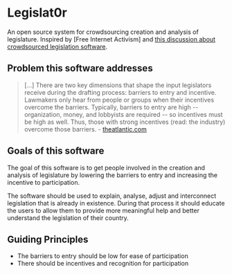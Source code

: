 # Legislat0r

An open source system for crowdsourcing creation and analysis of legislature.  Inspired by [Free Internet Activism] and [this discussion about crowdsourced legislation software](http://www.reddit.com/r/fia/comments/swu5r/please_take_a_minute_and_read_legislation_20/).

## Problem this software addresses

> [...] There are two key dimensions that shape the input legislators receive during the drafting process: barriers to entry and incentive. Lawmakers only hear from people or groups when their incentives overcome the barriers. Typically, barriers to entry are high -- organization, money, and lobbyists are required -- so incentives must be high as well. Thus, those with strong incentives (read: the industry) overcome those barriers. - [theatlantic.com](http://www.theatlantic.com/technology/archive/2012/02/can-we-harness-the-internet-to-collaboratively-write-better-laws/253445/)

## Goals of this software

The goal of this software is to get people involved in the creation and analysis of legislature by lowering the barriers to entry and increasing the incentive to participation.

The software should be used to explain, analyse, adjust and interconnect legislation that is already in existence.  During that process it should educate the users to allow them to provide more meaningful help and better understand the legislation of their country.

## Guiding Principles

* The barriers to entry should be low for ease of participation
* There should be incentives and recognition for participation
